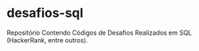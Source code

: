 # desafios-sql
Repositório Contendo Códigos de Desafios Realizados em SQL (HackerRank, entre outros).
